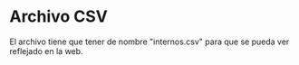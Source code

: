 # Archivo CSV

El archivo tiene que tener de nombre "internos.csv" para que se pueda ver reflejado en la web.

